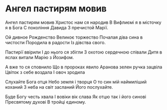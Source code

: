 Ангел пастирям мовив
================================================================

Ангел пастирям мовив
Христос нам ся народив
В Вифлиємі я в місточку я в Бога
С покоління Давида
З пречистой Марії.

Ой дивное Рожденство
Великоє торжество
Почалая діва сина в чистости
Породила в радости
Із дівства свого.

Пастирії ввірили І до нього ся збігли
З охотою сердечною співали
Дитя в яслах витали
Марію з Йозифом.

А вже то ся сповнило
Що в пророках явило
Аранова зелен ручка зацвіла
Цвіток з себе воздала
І овоч зродила

Слухайте Бога отця
Небо земля і творця
О то син мій наймиліший коханий
З неба на світ засланий
Його послухайте.

Буде Богу честь хвала
І вовіки вік слава
Як отцю так і його синові
Пресвятому духові
В тройці єдиному.
